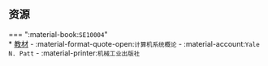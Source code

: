 ## 资源  
=== ":material-book:`SE10004`"  
    * [教材](http://api.xtaoa.com/api/lanzou.php?url=https://cqu-openlib.lanzout.com/ixe1h29bs3nc&type=down) - :material-format-quote-open:`计算机系统概论` - :material-account:`Yale N. Patt` - :material-printer:`机械工业出版社`  